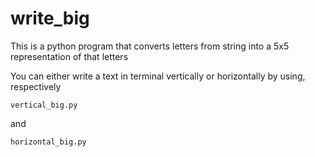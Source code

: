 # write_big
This is a python program that converts letters from string into a 5x5 representation of that letters

You can either write a text in terminal vertically or horizontally by using, respectively

```
vertical_big.py
```
and
```
horizontal_big.py
``` 
